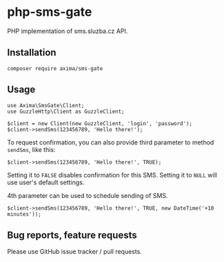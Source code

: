 # php-sms-gate
PHP implementation of sms.sluzba.cz API.

## Installation

	composer require axima/sms-gate

## Usage

	use Axima\SmsGate\Client;
	use GuzzleHttp\Client as GuzzleClient;
	
	$client = new Client(new GuzzleClient, 'login', 'password');
	$client->sendSms(123456789, 'Hello there!');
	
To request confirmation, you can also provide third parameter to method `sendSms`, like this:

	$client->sendSms(123456789, 'Hello there!', TRUE);
	
Setting it to `FALSE` disables confirmation for this SMS. Setting it to `NULL` will use user's default settings.

4th parameter can be used to schedule sending of SMS.

	$client->sendSms(123456789, 'Hello there!', TRUE, new DateTime('+10 minutes'));
	
## Bug reports, feature requests

Please use GitHub issue tracker / pull requests.
